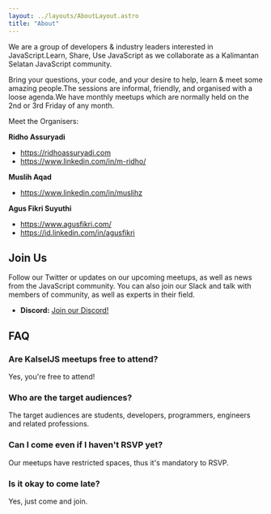 ```yaml
---
layout: ../layouts/AboutLayout.astro
title: "About"
---
```


We are a group of developers &amp; industry leaders interested in JavaScript.Learn, Share, Use JavaScript as we collaborate as a Kalimantan Selatan JavaScript community.

Bring your questions, your code, and your desire to help, learn & meet some amazing people.The sessions are informal, friendly, and organised with a loose agenda.We have monthly meetups which are normally held on the 2nd or 3rd Friday of any month.

Meet the Organisers:

**Ridho Assuryadi**

- https://ridhoassuryadi.com
- https://www.linkedin.com/in/m-ridho/

**Muslih Aqad**

- https://www.linkedin.com/in/muslihz

**Agus Fikri Suyuthi**

- https://www.agusfikri.com/
- https://id.linkedin.com/in/agusfikri

## Join Us

Follow our Twitter or updates on our upcoming meetups, as well as news from the JavaScript community. You can also join our Slack and talk with members of community, as well as experts in their field.

- **Discord:** [Join our Discord!](https://kalseljs-join.herokuapp.com/)

## FAQ

### Are KalselJS meetups free to attend?

Yes, you're free to attend!

### Who are the target audiences?

The target audiences are students, developers, programmers, engineers and related professions.

### Can I come even if I haven't RSVP yet?

Our meetups have restricted spaces, thus it's mandatory to RSVP.

### Is it okay to come late?

Yes, just come and join.
